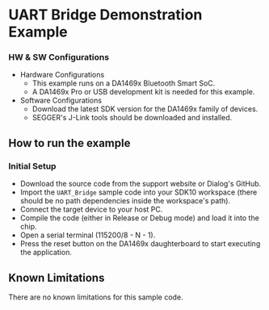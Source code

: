 # UART Bridge Demonstration Example



### HW & SW Configurations

- Hardware Configurations
  - This example runs on a DA1469x Bluetooth Smart SoC.
  - A DA1469x Pro or USB development kit is needed for this example.
- Software Configurations
  - Download the latest SDK version for the DA1469x family of devices.
  - SEGGER's J-Link tools should be downloaded and installed.

## How to run the example

### Initial Setup

- Download the source code from the support website or Dialog's GitHub.
- Import the `UART_Bridge` sample code into your SDK10 workspace (there should be no path dependencies inside the workspace's path).
- Connect the target device to your host PC.
- Compile the code (either in Release or Debug mode) and load it into the chip.
- Open a serial terminal (115200/8 - N - 1).
- Press the reset button on the DA1469x daughterboard to start executing the application.



## Known Limitations

There are no known limitations for this sample code.
